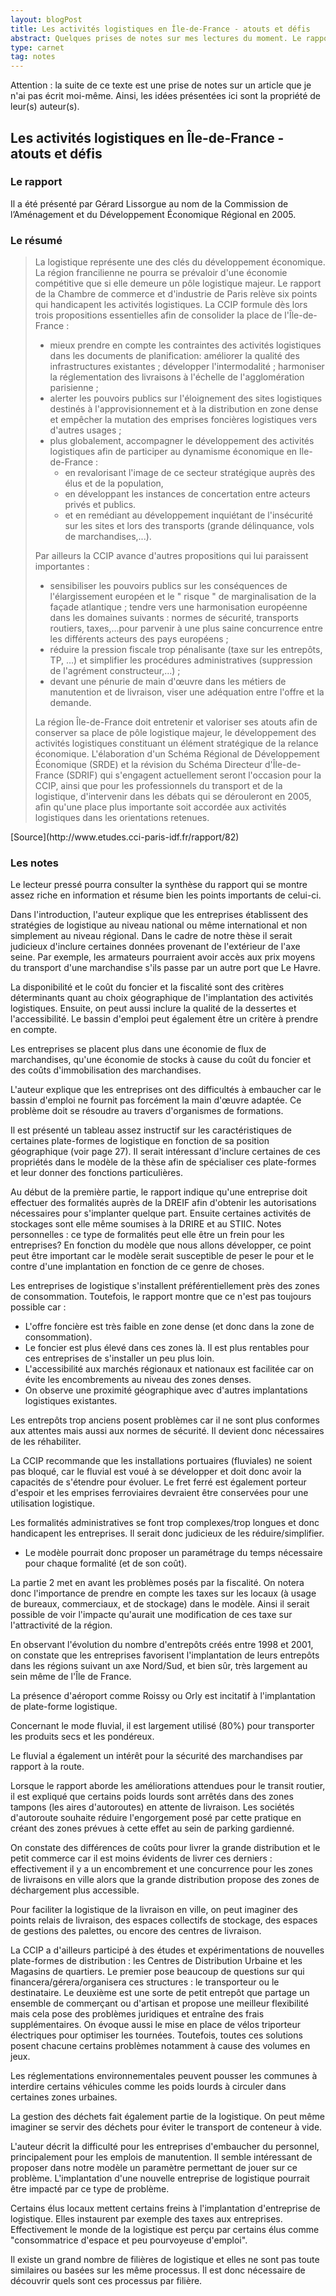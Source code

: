 ```yaml
---
layout: blogPost
title: Les activités logistiques en Île-de-France - atouts et défis
abstract: Quelques prises de notes sur mes lectures du moment. Le rapport décrit les caractéristiques de la logistique en Île-de-France; ses atouts et ses points faibles. L'intérêt est de mettre en avant des propositions pouvant consolider (voire accroître) la place de l'Île-de-France.
type: carnet
tag: notes
---
```


Attention : la suite de ce texte est une prise de notes sur un article que je n'ai pas écrit moi-même. Ainsi, les idées présentées ici sont la propriété de leur(s) auteur(s).

## Les activités logistiques en Île-de-France - atouts et défis

### Le rapport

Il a été présenté par Gérard Lissorgue au nom de la Commission de l’Aménagement et du Développement Économique Régional en 2005.


### Le résumé

<blockquote cite="http://www.etudes.cci-paris-idf.fr/rapport/82">
<p>
	La logistique représente une des clés du développement économique. La région francilienne ne pourra se prévaloir d'une économie compétitive que 
	si elle demeure un pôle logistique majeur. Le rapport de la Chambre de commerce et d'industrie de Paris relève six points qui handicapent les 
	activités logistiques.
	La CCIP formule dès lors trois propositions essentielles afin de consolider la place de l'Île-de-France :
	<ul>
		<li> mieux prendre en compte les contraintes des activités logistiques dans les documents de planification: améliorer la qualité des infrastructures 
		existantes ; développer l'intermodalité ; harmoniser la réglementation des livraisons à l'échelle de l'agglomération parisienne ;</li>
		<li> alerter les pouvoirs publics sur l'éloignement des sites logistiques destinés à l'approvisionnement et à la distribution en zone dense et 
		empêcher la mutation des emprises foncières logistiques vers d'autres usages ;</li>
		<li> plus globalement, accompagner le développement des activités logistiques afin de participer au dynamisme économique en Ile-de-France :
			<ul>
				<li> en revalorisant l'image de ce secteur stratégique auprès des élus et de la population,</li>
				<li> en développant les instances de concertation entre acteurs privés et publics.</li>
				<li> et en remédiant au développement inquiétant de l'insécurité sur les sites et lors des transports (grande délinquance, vols de marchandises,...).</li>
			</ul>
		</li>
	</ul>
</p>

<p>
	Par ailleurs la CCIP avance d'autres propositions qui lui paraissent importantes :
	<ul>
		<li> sensibiliser les pouvoirs publics sur les conséquences de l'élargissement européen et le " risque " de marginalisation de la façade atlantique ; 
		tendre vers une harmonisation européenne dans les domaines suivants : normes de sécurité, transports routiers, taxes,…pour parvenir à une plus 
		saine concurrence entre les différents acteurs des pays européens ;</li>
		<li> réduire la pression fiscale trop pénalisante (taxe sur les entrepôts, TP, …) et simplifier les procédures administratives (suppression de 
		l'agrément constructeur,…) ;</li>
		<li> devant une pénurie de main d'œuvre dans les métiers de manutention et de livraison, viser une adéquation entre l'offre et la demande.</li>
	</ul>
</p>

<p>
	La région Île-de-France doit entretenir et valoriser ses atouts afin de conserver sa place de pôle logistique majeur, le développement des 
	activités logistiques constituant un élément stratégique de la relance économique. L'élaboration d'un Schéma Régional de Développement Économique 
	(SRDE) et la révision du Schéma Directeur d'Île-de-France (SDRIF) qui s'engagent actuellement seront l'occasion pour la CCIP, ainsi que pour les 
	professionnels du transport et de la logistique, d'intervenir dans les débats qui se dérouleront en 2005, afin qu'une place plus importante soit 
	accordée aux activités logistiques dans les orientations retenues.
</p>

</blockquote>
[Source](http://www.etudes.cci-paris-idf.fr/rapport/82)

### Les notes


Le lecteur pressé pourra consulter la synthèse du rapport qui se montre assez riche en information et résume bien les points importants de celui-ci.

Dans l'introduction, l'auteur explique que les entreprises établissent des stratégies de logistique au niveau national ou même international et non simplement
au niveau régional. Dans le cadre de notre thèse il serait judicieux d'inclure certaines données provenant de l'extérieur de l'axe seine. Par exemple, les armateurs
pourraient avoir accès aux prix moyens du transport d'une marchandise s'ils passe par un autre port que Le Havre.

La disponibilité et le coût du foncier et la fiscalité sont des critères déterminants quant au choix géographique de l'implantation des activités logistiques. Ensuite, 
on peut aussi inclure la qualité de la dessertes et l'accessibilité. Le bassin d'emploi peut également être un critère à prendre en compte.

Les entreprises se placent plus dans une économie de flux de marchandises, qu'une économie de stocks à cause du coût du foncier et des coûts 
d'immobilisation des marchandises.

L'auteur explique que les entreprises ont des difficultés à embaucher car le bassin d'emploi ne fournit pas forcément la main d'œuvre adaptée. Ce problème doit se 
résoudre au travers d'organismes de formations.

Il est présenté un tableau assez instructif sur les caractéristiques de certaines plate-formes de logistique en fonction de sa position géographique (voir page 27).
Il serait intéressant d'inclure certaines de ces propriétés dans le modèle de la thèse afin de spécialiser ces plate-formes et leur donner des fonctions particulières.


Au début de la première partie, le rapport indique qu'une entreprise doit effectuer des formalités auprès de la DREIF afin d'obtenir les autorisations nécessaires
pour s'implanter quelque part. Ensuite certaines activités de stockages sont elle même soumises à la DRIRE et au STIIC.
Notes personnelles : ce type de formalités peut elle être un frein pour les entreprises? En fonction du modèle que nous allons développer, ce point peut être important
car le modèle serait susceptible de peser le pour et le contre d'une implantation en fonction de ce genre de choses.

Les entreprises de logistique s'installent préférentiellement près des zones de consommation. Toutefois, le rapport montre que ce n'est pas toujours possible car :
- L'offre foncière est très faible en zone dense (et donc dans la zone de consommation).
- Le foncier est plus élevé dans ces zones là. Il est plus rentables pour ces entreprises de s'installer un peu plus loin.
- L'accessibilité aux marchés régionaux et nationaux est facilitée car on évite les encombrements au niveau des zones denses.
- On observe une proximité géographique avec d'autres implantations logistiques existantes.

Les entrepôts trop anciens posent problèmes car il ne sont plus conformes aux attentes mais aussi aux normes de sécurité. Il devient donc nécessaires de les réhabiliter.

La CCIP recommande que les installations portuaires (fluviales) ne soient pas bloqué, car le fluvial est voué à se développer et doit donc avoir la capacités de s'étendre pour évoluer.
Le fret ferré est également porteur d'espoir et les emprises ferroviaires devraient être conservées pour une utilisation logistique.

Les formalités administratives se font trop complexes/trop longues et donc handicapent les entreprises. Il serait donc judicieux de les réduire/simplifier.

- Le modèle pourrait donc proposer un paramétrage du temps nécessaire pour chaque formalité (et de son coût).

La partie 2 met en avant les problèmes posés par la fiscalité. On notera donc l'importance de prendre en compte les taxes sur les locaux (à usage de bureaux, commerciaux, et de stockage) 
dans le modèle. Ainsi il serait possible de voir l'impacte qu'aurait une modification de ces taxe sur l'attractivité de la région.

En observant l'évolution du nombre d'entrepôts créés entre 1998 et 2001, on constate que les entreprises favorisent l'implantation de leurs entrepôts dans les régions suivant un axe Nord/Sud,
et bien sûr, très largement au sein même de l'Île de France.

La présence d'aéroport comme Roissy ou Orly est incitatif à l'implantation de plate-forme logistique.

Concernant le mode fluvial, il est largement utilisé (80%) pour transporter les produits secs et les pondéreux.

Le fluvial a également un intérêt pour la sécurité des marchandises par rapport à la route.

Lorsque le rapport aborde les améliorations attendues pour le transit routier, il est expliqué que certains poids lourds sont arrêtés dans des zones tampons (les aires d'autoroutes) en 
attente de livraison. Les sociétés d'autoroute souhaite réduire l'engorgement posé par cette pratique en créant des zones prévues à cette effet au sein de parking gardienné.

On constate des différences de coûts pour livrer la grande distribution et le petit commerce car il est moins évidents de livrer ces derniers : effectivement il y a un encombrement 
et une concurrence pour les zones de livraisons en ville alors que la grande distribution propose des zones de déchargement plus accessible.

Pour faciliter la logistique de la livraison en ville, on peut imaginer des points relais de livraison, des espaces collectifs de stockage, des espaces de gestions des palettes, ou encore 
des centres de livraison.

La CCIP a d'ailleurs participé à des études et expérimentations de nouvelles plate-formes de distribution : les Centres de Distribution Urbaine et les Magasins de quartiers.
Le premier pose beaucoup de questions sur qui financera/gérera/organisera ces structures  : le transporteur ou le destinataire. Le deuxième est une sorte de petit entrepôt que partage un ensemble 
de commerçant ou d'artisan et propose une meilleur flexibilité mais cela pose des problèmes juridiques et entraîne des frais supplémentaires. On évoque aussi le mise en place de vélos triporteur 
électriques pour optimiser les tournées. Toutefois, toutes ces solutions posent chacune certains problèmes notamment à cause des volumes en jeux.

Les réglementations environnementales peuvent pousser les communes à interdire certains véhicules comme les poids lourds à circuler dans certaines zones urbaines.

La gestion des déchets fait également partie de la logistique. On peut même imaginer se servir des déchets pour éviter le transport de conteneur à vide.

L'auteur décrit la difficulté pour les entreprises d'embaucher du personnel, principalement pour les emplois de manutention. Il semble intéressant de proposer dans notre modèle un paramètre 
permettant de jouer sur ce problème. L'implantation d'une nouvelle entreprise de logistique pourrait être impacté par ce type de problème.

Certains élus locaux mettent certains freins à l'implantation d'entreprise de logistique. Elles instaurent par exemple des taxes aux entreprises. Effectivement le monde de la logistique est 
perçu par certains élus comme "consommatrice d'espace et peu pourvoyeuse d'emploi".

Il existe un grand nombre de filières de logistique et elles ne sont pas toute similaires ou basées sur les même processus. 
Il est donc nécessaire de découvrir quels sont ces processus par filière. 



